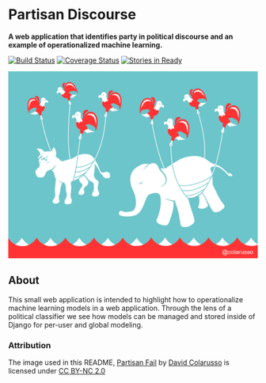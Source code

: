 # Partisan Discourse

**A web application that identifies party in political discourse and an example of operationalized machine learning.**

[![Build Status][travis_img]][travis_href]
[![Coverage Status][coveralls_img]][coveralls_href]
[![Stories in Ready][waffle_img]][waffle_href]

[![Political Parties](docs/img/partisan.jpg)][partisan.jpg]

## About

This small web application is intended to highlight how to operationalize machine learning models in a web application. Through the lens of a political classifier we see how models can be managed and stored inside of Django for per-user and global modeling.

### Attribution

The image used in this README, [Partisan Fail][partisan.jpg] by [David Colarusso](https://www.flickr.com/photos/dcolarusso/) is licensed under [CC BY-NC 2.0](https://creativecommons.org/licenses/by-nc/2.0/)

<!-- References -->
[travis_img]: https://travis-ci.org/DistrictDataLabs/partisan-discourse.svg
[travis_href]: https://travis-ci.org/DistrictDataLabs/partisan-discourse
[waffle_img]: https://badge.waffle.io/DistrictDataLabs/partisan-discourse.png?label=ready&title=Ready
[waffle_href]: https://waffle.io/DistrictDataLabs/partisan-discourse
[coveralls_img]: https://coveralls.io/repos/github/DistrictDataLabs/partisan-discourse/badge.svg?branch=master
[coveralls_href]:https://coveralls.io/github/DistrictDataLabs/partisan-discourse?branch=master
[partisan.jpg]: https://flic.kr/p/a3bXVU
